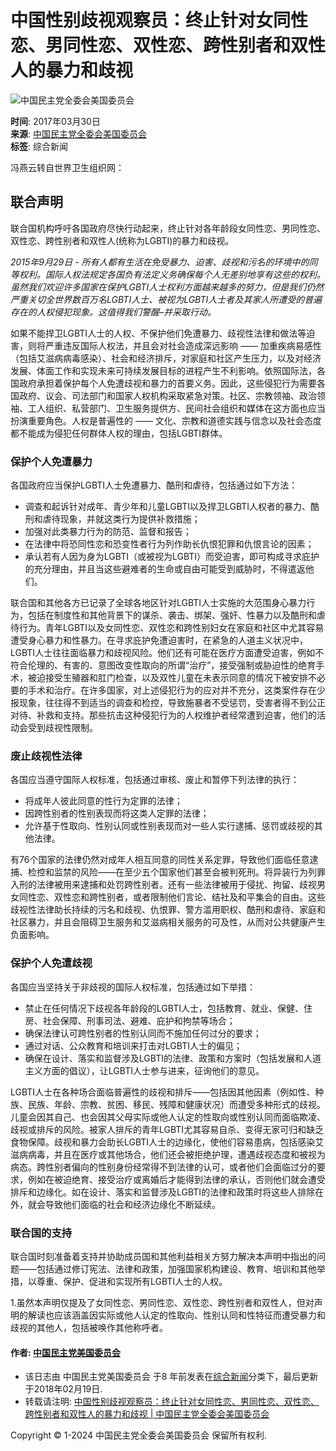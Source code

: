# 中国性别歧视观察员：终止针对女同性恋、男同性恋、双性恋、跨性别者和双性人的暴力和歧视

![中国民主党全委会美国委员会](https://cdp1989.org/banner.jpg)

**时间**: 2017年03月30日  
**来源**: [中国民主党全委会美国委员会](https://cdp1989.org/news/2017/03/30/53538.html)  
**标签**: 综合新闻  

冯燕云转自世界卫生组织网：

## 联合声明

联合国机构呼吁各国政府尽快行动起来，终止针对各年龄段女同性恋、男同性恋、双性恋、跨性别者和双性人(统称为LGBTI)的暴力和歧视。

*2015年9月29日 - 所有人都有生活在免受暴力、迫害、歧视和污名的环境中的同等权利。国际人权法规定各国负有法定义务确保每个人无差别地享有这些的权利。虽然我们欢迎许多国家在保护LGBTI人士权利方面越来越多的努力，但是我们仍然严重关切全世界数百万名LGBTI人士、被视为LGBTI人士者及其家人所遭受的普遍存在的人权侵犯现象。这值得我们警醒–并采取行动。*

如果不能捍卫LGBTI人士的人权、不保护他们免遭暴力、歧视性法律和做法等迫害，则将严重违反国际人权法，并且会对社会造成深远影响 —— 加重疾病易感性（包括艾滋病病毒感染）、社会和经济排斥，对家庭和社区产生压力，以及对经济发展、体面工作和实现未来可持续发展目标的进程产生不利影响。依照国际法，各国政府承担着保护每个人免遭歧视和暴力的首要义务。因此，这些侵犯行为需要各国政府、议会、司法部门和国家人权机构采取紧急对策。社区、宗教领袖、政治领袖、工人组织、私营部门、卫生服务提供方、民间社会组织和媒体在这方面也应当扮演重要角色。人权是普遍性的 —— 文化、宗教和道德实践与信念以及社会态度都不能成为侵犯任何群体人权的理由，包括LGBTI群体。

### 保护个人免遭暴力

各国政府应当保护LGBTI人士免遭暴力、酷刑和虐待，包括通过如下方法：

- 调查和起诉针对成年、青少年和儿童LGBTI以及捍卫LGBTI人权者的暴力、酷刑和虐待现象，并就这类行为提供补救措施；
- 加强对此类暴力行为的防范、监督和报告；
- 在法律中将恐同性恋和恐变性者行为列作助长仇恨犯罪和仇恨言论的因素；
- 承认若有人因为身为LGBTI（或被视为LGBTI）而受迫害，即可构成寻求庇护的充分理由，并且当这些避难者的生命或自由可能受到威胁时，不得遣返他们。

联合国和其他各方已记录了全球各地区针对LGBTI人士实施的大范围身心暴力行为，包括在制度性和其他背景下的谋杀、袭击、绑架、强奸、性暴力以及酷刑和虐待行为。青年LGBTI以及女同性恋、双性恋和跨性别妇女在家庭和社区中尤其容易遭受身心暴力和性暴力。在寻求庇护免遭迫害时，在紧急的人道主义状况中，LGBTI人士往往面临暴力和歧视风险。他们还有可能在医疗方面遭受迫害，例如不符合伦理的、有害的、意图改变性取向的所谓“治疗”，接受强制或胁迫性的绝育手术，被迫接受生殖器和肛门检查，以及双性儿童在未表示同意的情况下被安排不必要的手术和治疗。在许多国家，对上述侵犯行为的应对并不充分，这类案件存在少报现象，往往得不到适当的调查和检控，导致施暴者不受惩罚，受害者得不到公正对待、补救和支持。那些抗击这种侵犯行为的人权维护者经常遭到迫害，他们的活动会受到歧视性限制。

### 废止歧视性法律

各国应当遵守国际人权标准，包括通过审核、废止和暂停下列法律的执行：

- 将成年人彼此同意的性行为定罪的法律；
- 因跨性别者的性别表现而将这类人定罪的法律；
- 允许基于性取向、性别认同或性别表现而对一些人实行逮捕、惩罚或歧视的其他法律。

有76个国家的法律仍然对成年人相互同意的同性关系定罪，导致他们面临任意逮捕、检控和监禁的风险——在至少五个国家他们甚至会被判死刑。将异装行为列罪入刑的法律被用来逮捕和处罚跨性别者。还有一些法律被用于侵扰、拘留、歧视男女同性恋、双性恋和跨性别者，或者限制他们言论、结社及和平集会的自由。这些歧视性法律助长持续的污名和歧视、仇恨罪、警方滥用职权、酷刑和虐待、家庭和社区暴力，并且会阻碍卫生服务和艾滋病相关服务的可及性，从而对公共健康产生负面影响。

### 保护个人免遭歧视

各国应当坚持关于非歧视的国际人权标准，包括通过如下举措：

- 禁止在任何情况下歧视各年龄段的LGBTI人士，包括教育、就业、保健、住房、社会保障、刑事司法、避难、庇护和拘禁等场合；
- 确保法律认可跨性别者的性别认同而不施加任何过分的要求；
- 通过对话、公众教育和培训来打击对LGBTI人士的偏见；
- 确保在设计、落实和监督涉及LGBTI的法律、政策和方案时（包括发展和人道主义方面的倡议），让LGBTI人士参与进来，征询他们的意见。

LGBTI人士在各种场合面临普遍性的歧视和排斥——包括因其他因素（例如性、种族、民族、年龄、宗教、贫困、移民、残障和健康状况）而遭受多种形式的歧视。儿童会因其自己、也会因其父母实际或他人认定的性取向或性别认同而面临欺凌、歧视或排斥的风险。被家人排斥的青年LGBTI尤其容易自杀、变得无家可归和缺乏食物保障。歧视和暴力会助长LGBTI人士的边缘化，使他们容易患病，包括感染艾滋病病毒，并且在医疗或其他场合，他们还会被拒绝护理，遭遇歧视态度和被视为病态。跨性别者偏向的性别身份经常得不到法律的认可，或者他们会面临过分的要求，例如在被迫绝育、接受治疗或离婚后才能得到法律的承认，否则他们就会遭受排斥和边缘化。如在设计、落实和监督涉及LGBTI的法律和政策时将这些人排除在外，就会导致他们面临的社会和经济边缘化不断延续。

### 联合国的支持

联合国时刻准备着支持并协助成员国和其他利益相关方努力解决本声明中指出的问题——包括通过修订宪法、法律和政策，加强国家机构建设、教育、培训和其他举措，以尊重、保护、促进和实现所有LGBTI人士的人权。

1.虽然本声明仅提及了女同性恋、男同性恋、双性恋、跨性别者和双性人，但对声明的解读也应该涵盖因实际或他人认定的性取向、性别认同和性特征而遭受暴力和歧视的其他人，包括被唤作其他称呼者。

#### 作者: [中国民主党美国委员会](https://cdp1989.org/author/juntaowang "文章作者 中国民主党美国委员会")

- 该日志由 中国民主党美国委员会 于8 年前发表在[综合新闻](https://cdp1989.org/category/news)分类下，最后更新于2018年02月19日.
- 转载请注明: [中国性别歧视观察员：终止针对女同性恋、男同性恋、双性恋、跨性别者和双性人的暴力和歧视 | 中国民主党全委会美国委员会](https://cdp1989.org/news/2017/03/30/53538.html "本文固定链接 https://cdp1989.org/news/2017/03/30/53538.html")

Copyright © 1-2024 中国民主党全委会美国委员会 保留所有权利.